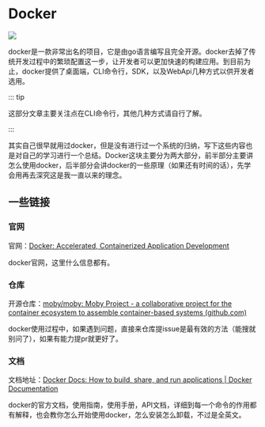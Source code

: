 # Docker

![](https://public-1308755698.cos.ap-chongqing.myqcloud.com//img/202307152047981.png)

docker是一款非常出名的项目，它是由go语言编写且完全开源。docker去掉了传统开发过程中的繁琐配置这一步，让开发者可以更加快速的构建应用。到目前为止，docker提供了桌面端，CLI命令行，SDK，以及WebApi几种方式以供开发者选用。

::: tip

这部分文章主要关注点在CLI命令行，其他几种方式请自行了解。

:::

其实自己很早就用过docker，但是没有进行过一个系统的归纳，写下这些内容也是对自己的学习进行一个总结。Docker这块主要分为两大部分，前半部分主要讲怎么使用docker，后半部分会讲docker的一些原理（如果还有时间的话），先学会用再去深究这是我一直以来的理念。





## 一些链接

### 官网

官网：[Docker: Accelerated, Containerized Application Development](https://www.docker.com/)

docker官网，这里什么信息都有。



### 仓库

开源仓库：[moby/moby: Moby Project - a collaborative project for the container ecosystem to assemble container-based systems (github.com)](https://github.com/moby/moby)

docker使用过程中，如果遇到问题，直接来仓库提issue是最有效的方法（能搜就别问了），如果有能力提pr就更好了。



### 文档

文档地址：[Docker Docs: How to build, share, and run applications | Docker Documentation](https://docs.docker.com/)

docker的官方文档，使用指南，使用手册，API文档，详细到每一个命令的作用都有解释，也会教你怎么开始使用docker，怎么安装怎么卸载，不过是全英文。